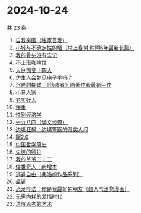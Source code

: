 # 2024-10-24

共 23 条

<!-- BEGIN WEREAD -->
<!-- 最后更新时间 2024-10-24 22:01:07 +0800 -->
1. [自我突围（独家首发）](https://weread.qq.com/web/bookDetail/09f329e0813ab94bfg01365c)
1. [小城与不确定性的墙（村上春树 时隔6年最新长篇）](https://weread.qq.com/web/bookDetail/93132e10813ab947fg011bc1)
1. [我的骨头没有忘记](https://weread.qq.com/web/bookDetail/70232c00813ab944dg010f7a)
1. [不上班咖啡馆](https://weread.qq.com/web/bookDetail/e23322d0813ab944dg017b71)
1. [天庭惊变十四天](https://weread.qq.com/web/bookDetail/edc32c00813ab9465g015f15)
1. [仿生人会梦见电子羊吗？](https://weread.qq.com/web/bookDetail/44c32630813ab9467g0154e0)
1. [沉睡的蝴蝶：《伪装者》原著作者最新巨作](https://weread.qq.com/web/bookDetail/e5532ae0813ab9472g013d9b)
1. [小巷人家](https://weread.qq.com/web/bookDetail/41532d00813ab79b6g010ac3)
1. [老实好人](https://weread.qq.com/web/bookDetail/10332a00813ab949cg01710f)
1. [保重](https://weread.qq.com/web/bookDetail/35a32880813ab7295g0177de)
1. [性别经济学](https://weread.qq.com/web/bookDetail/e3732800813ab920fg012d5e)
1. [一九八四（译文经典）](https://weread.qq.com/web/bookDetail/dde328c071860af6dde328f)
1. [边境狂飙：边境警察的真实人间](https://weread.qq.com/web/bookDetail/02032f10813ab943ag015dae)
1. [啊2.0](https://weread.qq.com/web/bookDetail/b303225072012563b300eac)
1. [中国哲学简史](https://weread.qq.com/web/bookDetail/549325305e38395491a289f)
1. [失控的照护](https://weread.qq.com/web/bookDetail/f4d32730813ab948bg013273)
1. [我的爷爷二十二](https://weread.qq.com/web/bookDetail/f4632510813ab93d6g012e40)
1. [俗世奇人：新增本](https://weread.qq.com/web/bookDetail/808325f0813ab79e7g010669)
1. [逃避自由（弗洛姆作品系列）](https://weread.qq.com/web/bookDetail/679328a0813ab8004g01640f)
1. [盐镇](https://weread.qq.com/web/bookDetail/127326d0813ab7bdag012e40)
1. [恐龙疗法：你是我最好的朋友（超人气治愈漫画）](https://weread.qq.com/web/bookDetail/39032fe0813ab939bg01400e)
1. [无需内耗的爱情时代](https://weread.qq.com/web/bookDetail/0b3321d0813ab945cg01309b)
1. [清醒思考的艺术](https://weread.qq.com/web/bookDetail/14132a10597c6a141edb5fb)
<!-- END WEREAD -->